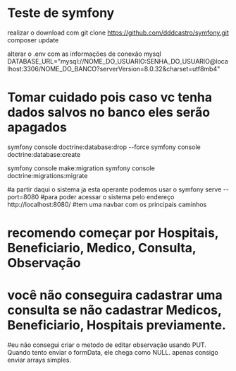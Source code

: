 # Teste de symfony
realizar o download com git clone https://github.com/dddcastro/symfony.git
composer update

alterar o .env com as informações de conexão mysql
DATABASE_URL="mysql://NOME_DO_USUARIO:SENHA_DO_USUARIO@localhost:3306/NOME_DO_BANCO?serverVersion=8.0.32&charset=utf8mb4"

# Tomar cuidado pois caso vc tenha dados salvos no banco eles serão apagados
symfony console doctrine:database:drop --force
symfony console doctrine:database:create

symfony console make:migration
symfony console doctrine:migrations:migrate

#a partir daqui o sistema ja esta operante podemos usar o 
symfony serve --port=8080
#para poder acessar o sistema pelo endereço http://localhost:8080/
#tem uma navbar com os principais caminhos
# recomendo começar por Hospitais, Beneficiario, Medico, Consulta, Observação
# você não conseguira cadastrar uma consulta se não cadastrar Medicos, Beneficiario, Hospitais previamente.

#eu não consegui criar o metodo de editar observação usando PUT. Quando tento enviar o formData, ele chega como NULL. apenas consigo enviar arrays simples.
